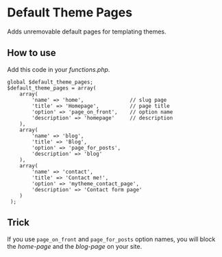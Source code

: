Default Theme Pages
===================

Adds unremovable default pages for templating themes.

How to use
----------

Add this code in your *functions.php*.

	global $default_theme_pages;
	$default_theme_pages = array(
	 	array(
	 		'name' => 'home', 				// slug page
	 		'title' => 'Homepage', 			// page title
	 		'option' => 'page_on_front',	// option name
	 		'description' => 'homepage'		// description
	 	),
	 	array(
	 		'name' => 'blog',
	 		'title' => 'Blog',
	 		'option' => 'page_for_posts',
	 		'description' => 'blog'
	 	),
	 	array(
	 		'name' => 'contact',
	 		'title' => 'Contact me!',
	 		'option' => 'mytheme_contact_page',
	 		'description' => 'Contact form page'
	 	)
	 );


Trick
-----

If you use `page_on_front` and `page_for_posts` option names, you will block the *home-page* and the *blog-page* on your site.
